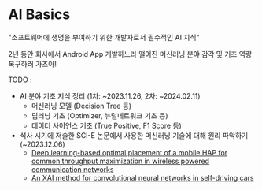 # AI Basics

"소프트웨어에 생명을 부여하기 위한 개발자로서 필수적인 AI 지식"

2년 동안 회사에서 Android App 개발하느라 떨어진 머신러닝 분야 감각 및 기초 역량 복구하러 가즈아!

TODO :
* AI 분야 기초 지식 정리 (1차: ~2023.11.26, 2차: ~2024.02.11)
  * 머신러닝 모델 (Decision Tree 등)
  * 딥러닝 기초 (Optimizer, 뉴럴네트워크 기초 등)
  * 데이터 사이언스 기초 (True Positive, F1 Score 등)
* 석사 시기에 저술한 SCI-E 논문에서 사용한 머신러닝 기술에 대해 원리 파악하기 (~2023.12.06)
  * [Deep learning-based optimal placement of a mobile HAP for common throughput maximization in wireless powered communication networks](https://jwcn-eurasipjournals.springeropen.com/articles/10.1186/s13638-021-02051-w)
  * [An XAI method for convolutional neural networks in self-driving cars](https://journals.plos.org/plosone/article?id=10.1371/journal.pone.0267282)
